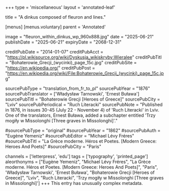 +++
type = 'miscellaneous'
layout = 'annotated-leaf'

title = "A dinkus composed of fleuron and lines."

[menus]
  [menus.voluntary]
    parent = 'Annotated'

image = "fleuron_within_dinkus_wp_960x888.jpg"
date = "2025-06-21"
publishDate = "2025-06-21"
expiryDate = "2068-12-31"

creditPubDate = "2014-01-07"
creditPubAcct = "https://pl.wikisource.org/wiki/Dyskusja_wikiskryby:Wieralee"
creditPubTitl = "Bohaterowie_Grecji_(wycinki)_page_15c.jpg"
creditPubSite = "https://en.wikipedia.org/"
creditPubPost = "https://en.wikipedia.org/wiki/File:Bohaterowie_Grecji_(wycinki)_page_15c.jpg"

sourcePubType = "translation_from_fr_to_pl"
sourcePubYear = "1876"
sourcePubTranslator = ['Władysław Tarnowski', 'Ernest Buława']
sourcePubTitl = "Bohaterowie Grecji [Heroes of Greece]"
sourcePubCity = "Lviv"
sourcePubPeriodical = "Ruch Literacki"
sourcePubNote = "Published in 1876, in issues 30-45 (July 22 - November 4) of 'Ruch Literacki' in Lviv. One of the translators, Ernest Buława, added a subchapter entitled 'Trzy mogiły w Missolonghi [Three graves in Missolonghi]'."

#sourcePubType = "original"
#sourcePubYear = "1862"
#sourcePubAuth = "Eugène Yemeniz"
#sourcePubEditor = "Michael Lévy Fréres"
#sourcePubTitl = "La Grèce moderne. Héros et Poetes. [Modern Greece: Heroes And Poets]"
#sourcePubCity = "Paris"

channels = ['letterpress', 'edu']
tags = ['typography', 'printed_page']
aleorthonyms = ["Eugène Yemeniz", "Michael Lévy Fréres", "La Grèce moderne. Héros et Poetes. [Modern Greece: Heroes And Poets]", "Paris", 'Władysław Tarnowski', 'Ernest Buława', "Bohaterowie Grecji [Heroes of Greece]", "Lviv", "Ruch Literacki", 'Trzy mogiły w Missolonghi [Three graves in Missolonghi]']
+++
This entry has unusually complex metadata.
